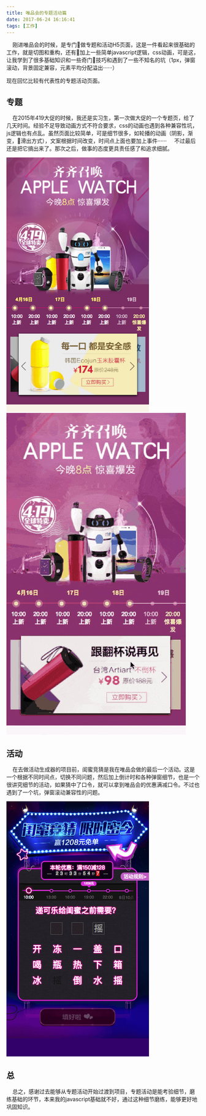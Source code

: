 ```yaml
---
title: 唯品会的专题活动篇
date: 2017-06-24 16:16:41
tags: [工作]
---
```


&nbsp;&nbsp;&nbsp;&nbsp;刚进唯品会的时候，是专门做专题和活动H5页面，这是一件看起来很基础的工作，就是切图和重构，还有加上一些简单javascript逻辑，css动画，可是这，让我学到了很多基础知识和一些奇门技巧和遇到了一些不知名的坑（1px，弹窗滚动，背景固定兼容，元素平均分配溢出······）

现在回忆比较有代表性的专题活动页面。

<!-- more -->

## 专题
&nbsp;&nbsp;&nbsp;&nbsp;在2015年419大促的时候，我还是实习生，第一次做大促的一个专题页，给了几天时间。经验不足导致动画方式不符合要求，css的动画也遇到各种兼容性坑，js逻辑也有点乱。虽然页面比较简单，可是细节很多，如轮播的动画（阴影，渐变，滑出方式），文案根据时间改变，时间点上面也要加上事件······
&nbsp;&nbsp;&nbsp;&nbsp;不过最后还是把它搞出来了。那次之后，做事的态度更具责任感了和追求细腻。

![419静图](/images/419.png)
![419动图](/images/419.gif)

## 活动
&nbsp;&nbsp;&nbsp;&nbsp;在去做活动生成器的项目前，闺蜜竞猜是我在唯品会做的最后一个活动。这是一个根据不同时间点，切换不同问题，然后加上倒计时和各种弹窗细节，也是一个很讲究细节的活动，如果猜中了口令，就可以拿到唯品会的优惠满减口令。不过也遇到了一个坑，弹窗滚动兼容性的问题。

![闺蜜竞猜静图](/images/guimi.png)

## 总
&nbsp;&nbsp;&nbsp;&nbsp;总之，感谢过去能够从专题活动开始过渡到项目，专题活动是能考验细节，磨练基础的环节，本来我的javascript基础就不好，通过这种细节磨练，能够更好地巩固知识。